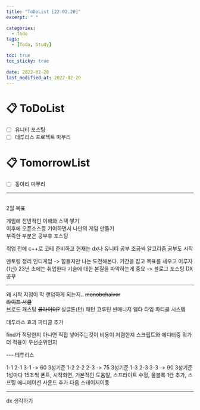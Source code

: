 ```yaml
---
title: "ToDoList [22.02.20]"
excerpt: " "

categories:
  - Todo
tags:
  - [Todo, Study]

toc: true
toc_sticky: true
 
date: 2022-02-20
last_modified_at: 2022-02-20
---
```


# 📋 ToDoList  

- [ ] 유니티 포스팅
- [ ] 테투리스 프로젝트 마무리

# 📋 TomorrowList  

- [ ] 동아리 마무리

---

## 

2월 목표

게임에 전반적인 이해와 스택 쌓기  
이후에 오픈소스등 기여하면서 나만의 게임 만들기  
부족한 부분은 공부후 포스팅  

취업 전에 c++로 코테 준비하고
현재는 dx나 유니티 공부 조금씩 알고리즘 공부도 시작  

멘토링 정리
인디게임 -> 힘들지만 나는 도전해본다.
기간을 잡고 목표를 세우고 이루자
(1년) 23년 초에는 취업한다
기술에 대한 본질을 파악하는게 중요 -> 블로그 포스팅 DX공부

----


왜 시작 지점이 막 랜덤하게 되는지..
~~monobehaivor~~  
~~라이프 서클~~  
브로드 캐스팅
~~콜라이더?~~
싱글톤(턴) 패턴
코루틴
씬매니저
델타 타임
파티클 시스템

테투리스 효과 파티클 추가

find가 적당한지 아니면 직접 넣어주는것이 비용이 저렴한지
스크립트와 에디터중 뭐가 더 적용이 우선순위인지


--- 테투리스

1-1 2-1 3-1 -> 60 3성기준
1-2 2-2 2-3 -> 75 3성기준
1-3 2-3 3-3 -> 90 3성기준
1성마다 15초씩
폰트, 시작화면, 기본적인 도움말, 스프라이트 수정, 물블록 1칸 추가, 스프링 애니메이션 사운드 추가
다음 스테이지이동

--- 

dx 생각하기